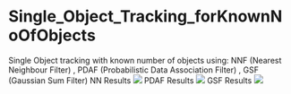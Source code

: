# Single_Object_Tracking_forKnownNoOfObjects
Single Object tracking with known number of objects using:
NNF  (Nearest Neighbour Filter) ,
PDAF (Probabilistic Data Association Filter) ,
GSF  (Gaussian Sum Filter)
NN Results
![](https://github.com/UditBhaskar91/Single_Object_Tracking_forKnownNoOfObjects/blob/master/NNF.gif)
PDAF Results
![](https://github.com/UditBhaskar91/Single_Object_Tracking_forKnownNoOfObjects/blob/master/PDAF.gif)
GSF Results
![](https://github.com/UditBhaskar91/Single_Object_Tracking_forKnownNoOfObjects/blob/master/GSF.gif)
